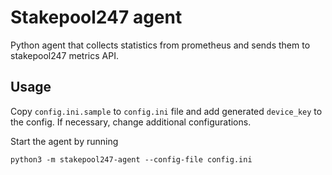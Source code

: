 # Stakepool247 agent

Python agent that collects statistics from prometheus and sends them to stakepool247 metrics API.

## Usage

Copy `config.ini.sample` to `config.ini` file and add generated `device_key` to the config.
If necessary, change additional configurations.

Start the agent by running

```
python3 -m stakepool247-agent --config-file config.ini
```

